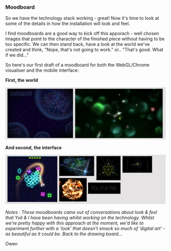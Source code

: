 ### Moodboard

So we have the technology stack working - great! Now it's time to look at some of the details in how the installation will look and feel.

I find moodboards are a good way to kick off this apporach - well chosen images that point to the character of the finished piece without having to be too specific. We can then stand back, have a look at the world we've created and think, "Nope, that's not going to work." or.. "That's good. What if we did..."

So here's our first draft of a moodboard for both the WebGL/Chrome visualiser and the mobile interface:

**First, the world**

![Moodboard 1a - The World](project_images/Dynamics-devart-moodboard-world.jpg?raw=true "Moodboard 1a - The World")

**And second, the interface**

![Moodboard 1b - Interface](project_images/Dynamics-devart-moodboard-interface.jpg?raw=true "Moodboard 1b - Interface")

*Notes : These moodboards came out of conversations about look & feel that Yuli & I have been having whilst working on the technology. Whilst we're pretty happy with this approach at the moment, we'd like to experiment further with a 'look' that doesn't smack so much of 'digital art' - as beautiful as it could be. Back to the drawing board...*


Owen